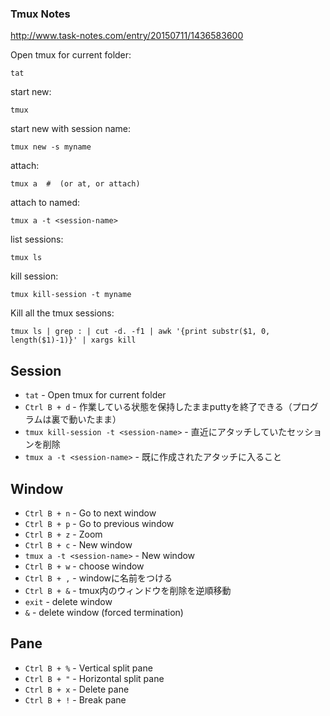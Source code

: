 ### Tmux Notes
http://www.task-notes.com/entry/20150711/1436583600

Open tmux for current folder:

    tat

start new:

    tmux

start new with session name:

    tmux new -s myname

attach:

    tmux a  #  (or at, or attach)

attach to named:

    tmux a -t <session-name>

list sessions:

    tmux ls

kill session:

    tmux kill-session -t myname

Kill all the tmux sessions:

    tmux ls | grep : | cut -d. -f1 | awk '{print substr($1, 0, length($1)-1)}' | xargs kill

## Session
* `tat` - Open tmux for current folder
* `Ctrl B + d` - 作業している状態を保持したままputtyを終了できる（プログラムは裏で動いたまま） 
* `tmux kill-session -t <session-name>` - 直近にアタッチしていたセッションを削除
* `tmux a -t <session-name>` -  既に作成されたアタッチに入ること

## Window
* `Ctrl B + n` - Go to next window
* `Ctrl B + p` - Go to previous window
* `Ctrl B + z` - Zoom
* `Ctrl B + c` - New window
* `tmux a -t <session-name>` - New window
* `Ctrl B + w` - choose window 
* `Ctrl B + ,` - windowに名前をつける 
* `Ctrl B + &` - tmux内のウィンドウを削除を逆順移動
* `exit` - delete window
* `&` - delete window (forced termination)

## Pane
* `Ctrl B + %` - Vertical split pane
* `Ctrl B + "` - Horizontal split pane
* `Ctrl B + x` - Delete pane
* `Ctrl B + !` - Break pane



